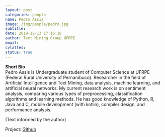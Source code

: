 ```yaml
---
layout: post
categories: people
name: Pedro Assis
image: /img/people/pedro.jpg
subtitle: 
date: 2018-12-13 17:16:18
author: Text Mining Group UFRPE
email: 
cvlattes: 
status: true
---
```


<b>Short Bio</b><br/>
Pedro Assis is Undergraduate student of Computer Science at UFRPE (Federal Rural University of Pernambuco). 
Researcher in the field of Artificial Intelligence and Text Mining, data analysis, machine learning, and artificial neural networks.
My current research work is on sentiment analysis, comparing various types of preprocessing, classification algorithms and learning methods. 
He has good knowledge of Python, R, Java and C, mobile development (with kotlin), compiler design, and performance analysis.

(Text informed by the author)

Project: [Github]()